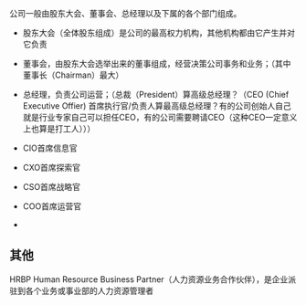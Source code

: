 公司一般由股东大会、董事会、总经理以及下属的各个部门组成。

- 股东大会（全体股东组成）是公司的最高权力机构，其他机构都由它产生并对它负责
- 董事会，由股东大会选举出来的董事组成，经营决策公司事务和业务；（其中董事长（Chairman）最大）
- 总经理，负责公司运营；（总裁（President）算高级总经理？（CEO (Chief Executive Offier) 首席执行官/负责人算最高级总经理？有的公司创始人自己就是行业专家自己可以担任CEO，有的公司需要聘请CEO（这种CEO一定意义上也算是打工人）））



 
- CIO首席信息官
- CXO首席探索官
- CSO首席战略官
- COO首席运营官
- 





## 其他
HRBP Human Resource Business Partner（人力资源业务合作伙伴），是企业派驻到各个业务或事业部的人力资源管理者